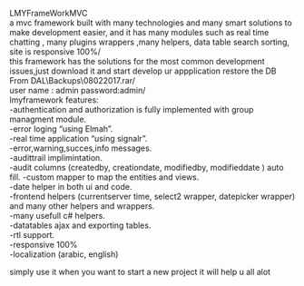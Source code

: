 <p>LMYFrameWorkMVC<br>
a mvc framework built with many technologies and many smart solutions to make development easier,   and it has many modules such as real time chatting , many plugins wrappers ,many helpers, data table search sorting,   site is responsive 100%/<br>
this framework has the solutions for the most common development issues,just download it and start develop ur appplication         restore the DB From DAL\Backups\08022017.rar/<br>
user name : admin   password:admin/<br>
lmyframework features:<br>
-authentication and authorization is fully implemented with group managment module.<br>
-error loging “using Elmah”.<br>
-real time application “using signalr”.<br>
-error,warning,succes,info messages.<br>
-audittrail implimintation.<br>
-audit columns (createdby, creationdate, modifiedby, modifieddate ) auto fill. -custom mapper to map the entities and views.<br>
-date helper in both ui and code.<br>
-frontend helpers (currentserver time, select2 wrapper, datepicker wrapper) and many other helpers and wrappers.<br>
-many usefull c# helpers.<br>
-datatables ajax and exporting tables.<br>
-rtl support.<br>
-responsive 100%<br>
-localization (arabic, english)</p>
<p>simply use it when you want to start a new project it will help u all alot</p>
